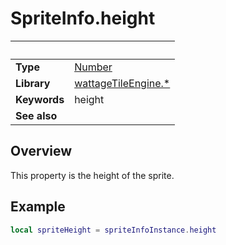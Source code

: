 # SpriteInfo.height

|                      | &nbsp; 
| -------------------- | ---------------------------------------------------------------
| __Type__             | [Number](https://docs.coronalabs.com/api/type/Number.html)
| __Library__          | [wattageTileEngine.*](../Readme.markdown)
| __Keywords__         | height
| __See also__         | 


## Overview

This property is the height of the sprite.


## Example
 
``````lua
local spriteHeight = spriteInfoInstance.height
``````

